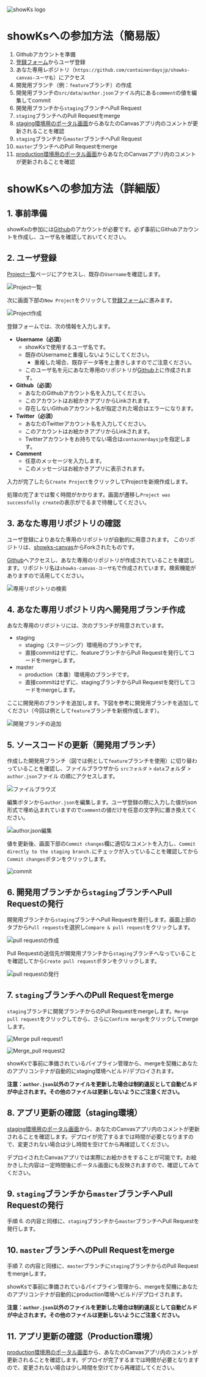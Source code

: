 ![showKs logo](./images/showKs_logo.png)

# showKsへの参加方法（簡易版）

1. Githubアカウントを準備
2. [登録フォーム](http://form.stg.showks.containerdays.jp/projects/new)からユーザ登録
3. あなた専用レポジトリ（`https://github.com/containerdaysjp/showks-canvas-ユーザ名`）にアクセス
4. 開発用ブランチ（例：`feature`ブランチ）の作成
5. 開発用ブランチの`src/data/author.json`ファイル内にある`comment`の値を編集してcommit
6. 開発用ブランチから`staging`ブランチへPull Request
7. `staging`ブランチへのPull Requestをmerge
8. [staging環境用のポータル画面](http://portal.stg.showks.containerdays.jp)からあなたのCanvasアプリ内のコメントが更新されることを確認
9. `staging`ブランチから`master`ブランチへPull Request
10. `master`ブランチへのPull Requestをmerge
11. [production環境用のポータル画面](http://portal.prod.showks.containerdays.jp)からあなたのCanvasアプリ内のコメントが更新されることを確認

# showKsへの参加方法（詳細版）

## 1. 事前準備

showKsの参加には[Github](https://github.com)のアカウントが必要です。必ず事前にGithubアカウントを作成し、ユーザ名を確認しておいてください。

## 2. ユーザ登録

[Project一覧](http://form.stg.showks.containerdays.jp/projects/)ページにアクセスし、既存の`Username`を確認します。  

![Project一覧](./images/projectList.png)

次に画面下部の`New Project`をクリックして[登録フォーム](http://form.stg.showks.containerdays.jp/projects/new)に進みます。　

![Project作成](./images/newProject.png)

登録フォームでは、次の情報を入力します。

- **Username（必須）** 
    - showKsで使用するユーザ名です。
    - 既存のUsernameと重複しないようにしてください。
        - 重複した場合、既存データ等を上書きしますのでご注意ください。
    - このユーザ名を元にあなた専用のリポジトリが[Github](https://github.com/containerdaysjp)上に作成されます。
- **Github（必須）** 
    - あなたのGithubアカウント名を入力してください。
    - このアカウントはお絵かきアプリからLinkされます。
    - 存在しないGithubアカウント名が指定された場合はエラーになります。
- **Twitter（必須）** 
    - あなたのTwitterアカウント名を入力してください。
    - このアカウントはお絵かきアプリからLinkされます。
    - Twitterアカウントをお持ちでない場合は`containerdaysjp`を指定します。
- **Comment**
    - 任意のメッセージを入力します。
    - このメッセージはお絵かきアプリに表示されます。

入力が完了したら`Create Project`をクリックしてProjectを新規作成します。

処理の完了までは暫く時間がかかります。画面が遷移し`Project was successfully create`の表示がでるまで待機してください。

## 3. あなた専用リポジトリの確認

ユーザ登録によりあなた専用のリポジトリが自動的に用意されます。
このリポジトリは、[showks-canvas](https://github.com/containerdaysjp/showks-canvas)からForkされたものです。

[Github](https://github.com/containerdaysjp)へアクセスし、あなた専用のリポジトリが作成されていることを確認します。リポジトリ名は`showks-canvas-ユーザ名`で作成されています。検索機能がありますので活用してください。

![専用リポジトリの検索](./images/searchRepository.png)

## 4. あなた専用リポジトリ内へ開発用ブランチ作成

あなた専用のリポジトリには、次のブランチが用意されています。

- staging
    - staging（ステージング）環境用のブランチです。
    - 直接commitはせずに、featureブランチからPull Requestを発行してコードをmergeします。
- master
    - production（本番）環境用のブランチです。
    - 直接commitはせずに、stagingブランチからPull Requestを発行してコードをmergeします。

ここに開発用のブランチを追加します。下図を参考に開発用ブランチを追加してください（今回は例として`feature`ブランチを新規作成します）。

![開発ブランチの追加](./images/createBranch.png)

## 5. ソースコードの更新（開発用ブランチ）

作成した開発用ブランチ（図では例として`feature`ブランチを使用）に切り替わっていることを確認し、ファイルブラウザから `srcフォルダ` > `data`フォルダ > `author.json`ファイル の順にアクセスします。

![ファイルブラウズ](./images/file_browse.png)

編集ボタンから`author.json`を編集します。ユーザ登録の際に入力した値がjson形式で埋め込まれていますので`comment`の値だけを任意の文字列に置き換えてください。

![author.json編集](./images/edit_author_json.png)

値を更新後、画面下部の`Commit changes`欄に適切なコメントを入力し、`Commit directly to the staging branch.`にチェックが入っていることを確認してから`Commit changes`ボタンをクリックします。

![commit](./images/commit.png)

## 6. 開発用ブランチから`staging`ブランチへPull Requestの発行

開発用ブランチから`staging`ブランチへPull Requestを発行します。画面上部のタブから`Pull requests`を選択し`Compare & pull request`をクリックします。

![pull requestの作成](./images/new_pull_request.png)

Pull Requestの送信先が開発用ブランチから`staging`ブランチへなっていることを確認してから`Create pull request`ボタンをクリックします。

![pull requestの発行](./images/create_pr.png)

## 7. `staging`ブランチへのPull Requestをmerge

`staging`ブランチに開発ブランチからのPull Requestをmergeします。`Merge pull request`をクリックしてから、さらに`Confirm merge`をクリックしてmergeします。

![Merge pull request1](./images/merge_pr1.png)

![Merge_pull request2](./images/merge_pr2.png)

showKsで事前に準備されているパイプライン管理から、mergeを契機にあなたのアプリコンテナが自動的にstaging環境へビルド/デプロイされます。

**注意：`author.json`以外のファイルを更新した場合は制約違反として自動ビルドが中止されます。その他のファイルは更新しないようにご注意ください。**

## 8. アプリ更新の確認（staging環境）

[staging環境用のポータル画面](http://portal.stg.showks.containerdays.jp)から、あなたのCanvasアプリ内のコメントが更新されることを確認します。デプロイが完了するまでは時間が必要となりますので、変更されない場合は少し時間を空けてから再確認してください。

デプロイされたCanvasアプリでは実際にお絵かきをすることが可能です。お絵かきした内容は一定時間後にポータル画面にも反映されますので、確認してみてください。

## 9. `staging`ブランチから`master`ブランチへPull Requestの発行

手順 6. の内容と同様に、`staging`ブランチから`master`ブランチへPull Requestを発行します。

## 10. `master`ブランチへのPull Requestをmerge

手順 7. の内容と同様に、`master`ブランチに`staging`ブランチからのPull Requestをmergeします。

showKsで事前に準備されているパイプライン管理から、mergeを契機にあなたのアプリコンテナが自動的にproduction環境へビルド/デプロイされます。

**注意：`author.json`以外のファイルを更新した場合は制約違反として自動ビルドが中止されます。その他のファイルは更新しないようにご注意ください。**


## 11. アプリ更新の確認（Production環境）

[production環境用のポータル画面](http://portal.prod.showks.containerdays.jp)から、あなたのCanvasアプリ内のコメントが更新されることを確認します。デプロイが完了するまでは時間が必要となりますので、変更されない場合は少し時間を空けてから再確認してください。
